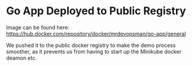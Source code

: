 # Go App Deployed to Public Registry

Image can be found here: https://hub.docker.com/repository/docker/mrdevopsman/go-app/general

We pushed it to the public docker registry to make the demo process smoother, as it prevents us from having to start up the Minikube docker deamon etc.
